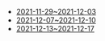 - [2021-11-29~2021-12-03](<2021-11-29~2021-12-03.md>)
- [2021-12-07~2021-12-10](<2021-12-07~2021-12-10.md>)
- [2021-12-13~2021-12-17](<2021-12-13~2021-12-17.md>)
